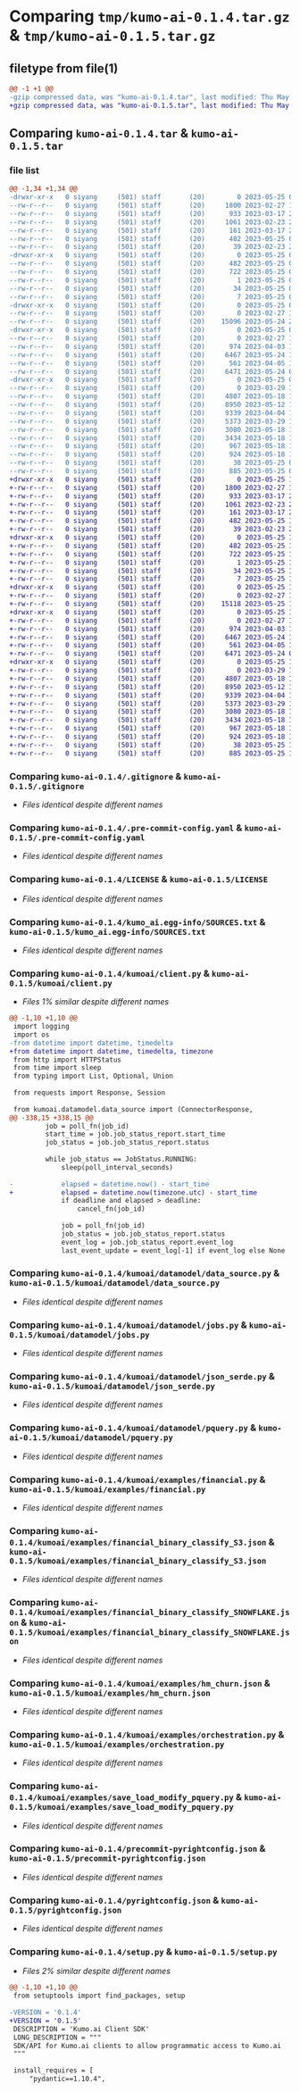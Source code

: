 # Comparing `tmp/kumo-ai-0.1.4.tar.gz` & `tmp/kumo-ai-0.1.5.tar.gz`

## filetype from file(1)

```diff
@@ -1 +1 @@
-gzip compressed data, was "kumo-ai-0.1.4.tar", last modified: Thu May 25 04:14:26 2023, max compression
+gzip compressed data, was "kumo-ai-0.1.5.tar", last modified: Thu May 25 17:49:37 2023, max compression
```

## Comparing `kumo-ai-0.1.4.tar` & `kumo-ai-0.1.5.tar`

### file list

```diff
@@ -1,34 +1,34 @@
-drwxr-xr-x   0 siyang     (501) staff       (20)        0 2023-05-25 04:14:26.089274 kumo-ai-0.1.4/
--rw-r--r--   0 siyang     (501) staff       (20)     1800 2023-02-27 18:06:46.000000 kumo-ai-0.1.4/.gitignore
--rw-r--r--   0 siyang     (501) staff       (20)      933 2023-03-17 21:55:08.000000 kumo-ai-0.1.4/.pre-commit-config.yaml
--rw-r--r--   0 siyang     (501) staff       (20)     1061 2023-02-23 21:09:43.000000 kumo-ai-0.1.4/LICENSE
--rw-r--r--   0 siyang     (501) staff       (20)      161 2023-03-17 21:55:08.000000 kumo-ai-0.1.4/Makefile
--rw-r--r--   0 siyang     (501) staff       (20)      482 2023-05-25 04:14:26.089144 kumo-ai-0.1.4/PKG-INFO
--rw-r--r--   0 siyang     (501) staff       (20)       39 2023-02-23 21:09:43.000000 kumo-ai-0.1.4/README.md
-drwxr-xr-x   0 siyang     (501) staff       (20)        0 2023-05-25 04:14:26.087273 kumo-ai-0.1.4/kumo_ai.egg-info/
--rw-r--r--   0 siyang     (501) staff       (20)      482 2023-05-25 04:14:26.000000 kumo-ai-0.1.4/kumo_ai.egg-info/PKG-INFO
--rw-r--r--   0 siyang     (501) staff       (20)      722 2023-05-25 04:14:26.000000 kumo-ai-0.1.4/kumo_ai.egg-info/SOURCES.txt
--rw-r--r--   0 siyang     (501) staff       (20)        1 2023-05-25 04:14:26.000000 kumo-ai-0.1.4/kumo_ai.egg-info/dependency_links.txt
--rw-r--r--   0 siyang     (501) staff       (20)       34 2023-05-25 04:14:26.000000 kumo-ai-0.1.4/kumo_ai.egg-info/requires.txt
--rw-r--r--   0 siyang     (501) staff       (20)        7 2023-05-25 04:14:26.000000 kumo-ai-0.1.4/kumo_ai.egg-info/top_level.txt
-drwxr-xr-x   0 siyang     (501) staff       (20)        0 2023-05-25 04:14:26.087482 kumo-ai-0.1.4/kumoai/
--rw-r--r--   0 siyang     (501) staff       (20)        0 2023-02-27 18:06:46.000000 kumo-ai-0.1.4/kumoai/__init__.py
--rw-r--r--   0 siyang     (501) staff       (20)    15096 2023-05-24 23:57:44.000000 kumo-ai-0.1.4/kumoai/client.py
-drwxr-xr-x   0 siyang     (501) staff       (20)        0 2023-05-25 04:14:26.088084 kumo-ai-0.1.4/kumoai/datamodel/
--rw-r--r--   0 siyang     (501) staff       (20)        0 2023-02-27 18:06:46.000000 kumo-ai-0.1.4/kumoai/datamodel/__init__.py
--rw-r--r--   0 siyang     (501) staff       (20)      974 2023-04-03 17:42:04.000000 kumo-ai-0.1.4/kumoai/datamodel/data_source.py
--rw-r--r--   0 siyang     (501) staff       (20)     6467 2023-05-24 19:47:25.000000 kumo-ai-0.1.4/kumoai/datamodel/jobs.py
--rw-r--r--   0 siyang     (501) staff       (20)      561 2023-04-05 16:11:01.000000 kumo-ai-0.1.4/kumoai/datamodel/json_serde.py
--rw-r--r--   0 siyang     (501) staff       (20)     6471 2023-05-24 04:53:09.000000 kumo-ai-0.1.4/kumoai/datamodel/pquery.py
-drwxr-xr-x   0 siyang     (501) staff       (20)        0 2023-05-25 04:14:26.088954 kumo-ai-0.1.4/kumoai/examples/
--rw-r--r--   0 siyang     (501) staff       (20)        0 2023-03-29 16:49:40.000000 kumo-ai-0.1.4/kumoai/examples/__init__.py
--rw-r--r--   0 siyang     (501) staff       (20)     4807 2023-05-18 17:13:05.000000 kumo-ai-0.1.4/kumoai/examples/financial.py
--rw-r--r--   0 siyang     (501) staff       (20)     8950 2023-05-12 16:27:03.000000 kumo-ai-0.1.4/kumoai/examples/financial_binary_classify_S3.json
--rw-r--r--   0 siyang     (501) staff       (20)     9339 2023-04-04 17:45:36.000000 kumo-ai-0.1.4/kumoai/examples/financial_binary_classify_SNOWFLAKE.json
--rw-r--r--   0 siyang     (501) staff       (20)     5373 2023-03-29 17:21:11.000000 kumo-ai-0.1.4/kumoai/examples/hm_churn.json
--rw-r--r--   0 siyang     (501) staff       (20)     3080 2023-05-18 17:13:05.000000 kumo-ai-0.1.4/kumoai/examples/orchestration.py
--rw-r--r--   0 siyang     (501) staff       (20)     3434 2023-05-18 17:13:05.000000 kumo-ai-0.1.4/kumoai/examples/save_load_modify_pquery.py
--rw-r--r--   0 siyang     (501) staff       (20)      967 2023-05-18 17:51:43.000000 kumo-ai-0.1.4/precommit-pyrightconfig.json
--rw-r--r--   0 siyang     (501) staff       (20)      924 2023-05-18 17:52:10.000000 kumo-ai-0.1.4/pyrightconfig.json
--rw-r--r--   0 siyang     (501) staff       (20)       38 2023-05-25 04:14:26.089316 kumo-ai-0.1.4/setup.cfg
--rw-r--r--   0 siyang     (501) staff       (20)      885 2023-05-25 04:14:10.000000 kumo-ai-0.1.4/setup.py
+drwxr-xr-x   0 siyang     (501) staff       (20)        0 2023-05-25 17:49:37.197975 kumo-ai-0.1.5/
+-rw-r--r--   0 siyang     (501) staff       (20)     1800 2023-02-27 18:06:46.000000 kumo-ai-0.1.5/.gitignore
+-rw-r--r--   0 siyang     (501) staff       (20)      933 2023-03-17 21:55:08.000000 kumo-ai-0.1.5/.pre-commit-config.yaml
+-rw-r--r--   0 siyang     (501) staff       (20)     1061 2023-02-23 21:09:43.000000 kumo-ai-0.1.5/LICENSE
+-rw-r--r--   0 siyang     (501) staff       (20)      161 2023-03-17 21:55:08.000000 kumo-ai-0.1.5/Makefile
+-rw-r--r--   0 siyang     (501) staff       (20)      482 2023-05-25 17:49:37.197843 kumo-ai-0.1.5/PKG-INFO
+-rw-r--r--   0 siyang     (501) staff       (20)       39 2023-02-23 21:09:43.000000 kumo-ai-0.1.5/README.md
+drwxr-xr-x   0 siyang     (501) staff       (20)        0 2023-05-25 17:49:37.195586 kumo-ai-0.1.5/kumo_ai.egg-info/
+-rw-r--r--   0 siyang     (501) staff       (20)      482 2023-05-25 17:49:37.000000 kumo-ai-0.1.5/kumo_ai.egg-info/PKG-INFO
+-rw-r--r--   0 siyang     (501) staff       (20)      722 2023-05-25 17:49:37.000000 kumo-ai-0.1.5/kumo_ai.egg-info/SOURCES.txt
+-rw-r--r--   0 siyang     (501) staff       (20)        1 2023-05-25 17:49:37.000000 kumo-ai-0.1.5/kumo_ai.egg-info/dependency_links.txt
+-rw-r--r--   0 siyang     (501) staff       (20)       34 2023-05-25 17:49:37.000000 kumo-ai-0.1.5/kumo_ai.egg-info/requires.txt
+-rw-r--r--   0 siyang     (501) staff       (20)        7 2023-05-25 17:49:37.000000 kumo-ai-0.1.5/kumo_ai.egg-info/top_level.txt
+drwxr-xr-x   0 siyang     (501) staff       (20)        0 2023-05-25 17:49:37.195794 kumo-ai-0.1.5/kumoai/
+-rw-r--r--   0 siyang     (501) staff       (20)        0 2023-02-27 18:06:46.000000 kumo-ai-0.1.5/kumoai/__init__.py
+-rw-r--r--   0 siyang     (501) staff       (20)    15118 2023-05-25 17:33:50.000000 kumo-ai-0.1.5/kumoai/client.py
+drwxr-xr-x   0 siyang     (501) staff       (20)        0 2023-05-25 17:49:37.196445 kumo-ai-0.1.5/kumoai/datamodel/
+-rw-r--r--   0 siyang     (501) staff       (20)        0 2023-02-27 18:06:46.000000 kumo-ai-0.1.5/kumoai/datamodel/__init__.py
+-rw-r--r--   0 siyang     (501) staff       (20)      974 2023-04-03 17:42:04.000000 kumo-ai-0.1.5/kumoai/datamodel/data_source.py
+-rw-r--r--   0 siyang     (501) staff       (20)     6467 2023-05-24 19:47:25.000000 kumo-ai-0.1.5/kumoai/datamodel/jobs.py
+-rw-r--r--   0 siyang     (501) staff       (20)      561 2023-04-05 16:11:01.000000 kumo-ai-0.1.5/kumoai/datamodel/json_serde.py
+-rw-r--r--   0 siyang     (501) staff       (20)     6471 2023-05-24 04:53:09.000000 kumo-ai-0.1.5/kumoai/datamodel/pquery.py
+drwxr-xr-x   0 siyang     (501) staff       (20)        0 2023-05-25 17:49:37.197667 kumo-ai-0.1.5/kumoai/examples/
+-rw-r--r--   0 siyang     (501) staff       (20)        0 2023-03-29 16:49:40.000000 kumo-ai-0.1.5/kumoai/examples/__init__.py
+-rw-r--r--   0 siyang     (501) staff       (20)     4807 2023-05-18 17:13:05.000000 kumo-ai-0.1.5/kumoai/examples/financial.py
+-rw-r--r--   0 siyang     (501) staff       (20)     8950 2023-05-12 16:27:03.000000 kumo-ai-0.1.5/kumoai/examples/financial_binary_classify_S3.json
+-rw-r--r--   0 siyang     (501) staff       (20)     9339 2023-04-04 17:45:36.000000 kumo-ai-0.1.5/kumoai/examples/financial_binary_classify_SNOWFLAKE.json
+-rw-r--r--   0 siyang     (501) staff       (20)     5373 2023-03-29 17:21:11.000000 kumo-ai-0.1.5/kumoai/examples/hm_churn.json
+-rw-r--r--   0 siyang     (501) staff       (20)     3080 2023-05-18 17:13:05.000000 kumo-ai-0.1.5/kumoai/examples/orchestration.py
+-rw-r--r--   0 siyang     (501) staff       (20)     3434 2023-05-18 17:13:05.000000 kumo-ai-0.1.5/kumoai/examples/save_load_modify_pquery.py
+-rw-r--r--   0 siyang     (501) staff       (20)      967 2023-05-18 17:51:43.000000 kumo-ai-0.1.5/precommit-pyrightconfig.json
+-rw-r--r--   0 siyang     (501) staff       (20)      924 2023-05-18 17:52:10.000000 kumo-ai-0.1.5/pyrightconfig.json
+-rw-r--r--   0 siyang     (501) staff       (20)       38 2023-05-25 17:49:37.198022 kumo-ai-0.1.5/setup.cfg
+-rw-r--r--   0 siyang     (501) staff       (20)      885 2023-05-25 17:49:20.000000 kumo-ai-0.1.5/setup.py
```

### Comparing `kumo-ai-0.1.4/.gitignore` & `kumo-ai-0.1.5/.gitignore`

 * *Files identical despite different names*

### Comparing `kumo-ai-0.1.4/.pre-commit-config.yaml` & `kumo-ai-0.1.5/.pre-commit-config.yaml`

 * *Files identical despite different names*

### Comparing `kumo-ai-0.1.4/LICENSE` & `kumo-ai-0.1.5/LICENSE`

 * *Files identical despite different names*

### Comparing `kumo-ai-0.1.4/kumo_ai.egg-info/SOURCES.txt` & `kumo-ai-0.1.5/kumo_ai.egg-info/SOURCES.txt`

 * *Files identical despite different names*

### Comparing `kumo-ai-0.1.4/kumoai/client.py` & `kumo-ai-0.1.5/kumoai/client.py`

 * *Files 1% similar despite different names*

```diff
@@ -1,10 +1,10 @@
 import logging
 import os
-from datetime import datetime, timedelta
+from datetime import datetime, timedelta, timezone
 from http import HTTPStatus
 from time import sleep
 from typing import List, Optional, Union
 
 from requests import Response, Session
 
 from kumoai.datamodel.data_source import (ConnectorResponse,
@@ -338,15 +338,15 @@
         job = poll_fn(job_id)
         start_time = job.job_status_report.start_time
         job_status = job.job_status_report.status
 
         while job_status == JobStatus.RUNNING:
             sleep(poll_interval_seconds)
 
-            elapsed = datetime.now() - start_time
+            elapsed = datetime.now(timezone.utc) - start_time
             if deadline and elapsed > deadline:
                 cancel_fn(job_id)
 
             job = poll_fn(job_id)
             job_status = job.job_status_report.status
             event_log = job.job_status_report.event_log
             last_event_update = event_log[-1] if event_log else None
```

### Comparing `kumo-ai-0.1.4/kumoai/datamodel/data_source.py` & `kumo-ai-0.1.5/kumoai/datamodel/data_source.py`

 * *Files identical despite different names*

### Comparing `kumo-ai-0.1.4/kumoai/datamodel/jobs.py` & `kumo-ai-0.1.5/kumoai/datamodel/jobs.py`

 * *Files identical despite different names*

### Comparing `kumo-ai-0.1.4/kumoai/datamodel/json_serde.py` & `kumo-ai-0.1.5/kumoai/datamodel/json_serde.py`

 * *Files identical despite different names*

### Comparing `kumo-ai-0.1.4/kumoai/datamodel/pquery.py` & `kumo-ai-0.1.5/kumoai/datamodel/pquery.py`

 * *Files identical despite different names*

### Comparing `kumo-ai-0.1.4/kumoai/examples/financial.py` & `kumo-ai-0.1.5/kumoai/examples/financial.py`

 * *Files identical despite different names*

### Comparing `kumo-ai-0.1.4/kumoai/examples/financial_binary_classify_S3.json` & `kumo-ai-0.1.5/kumoai/examples/financial_binary_classify_S3.json`

 * *Files identical despite different names*

### Comparing `kumo-ai-0.1.4/kumoai/examples/financial_binary_classify_SNOWFLAKE.json` & `kumo-ai-0.1.5/kumoai/examples/financial_binary_classify_SNOWFLAKE.json`

 * *Files identical despite different names*

### Comparing `kumo-ai-0.1.4/kumoai/examples/hm_churn.json` & `kumo-ai-0.1.5/kumoai/examples/hm_churn.json`

 * *Files identical despite different names*

### Comparing `kumo-ai-0.1.4/kumoai/examples/orchestration.py` & `kumo-ai-0.1.5/kumoai/examples/orchestration.py`

 * *Files identical despite different names*

### Comparing `kumo-ai-0.1.4/kumoai/examples/save_load_modify_pquery.py` & `kumo-ai-0.1.5/kumoai/examples/save_load_modify_pquery.py`

 * *Files identical despite different names*

### Comparing `kumo-ai-0.1.4/precommit-pyrightconfig.json` & `kumo-ai-0.1.5/precommit-pyrightconfig.json`

 * *Files identical despite different names*

### Comparing `kumo-ai-0.1.4/pyrightconfig.json` & `kumo-ai-0.1.5/pyrightconfig.json`

 * *Files identical despite different names*

### Comparing `kumo-ai-0.1.4/setup.py` & `kumo-ai-0.1.5/setup.py`

 * *Files 2% similar despite different names*

```diff
@@ -1,10 +1,10 @@
 from setuptools import find_packages, setup
 
-VERSION = '0.1.4'
+VERSION = '0.1.5'
 DESCRIPTION = 'Kumo.ai Client SDK'
 LONG_DESCRIPTION = """
 SDK/API for Kumo.ai clients to allow programmatic access to Kumo.ai
 """
 
 install_requires = [
     "pydantic==1.10.4",
```

